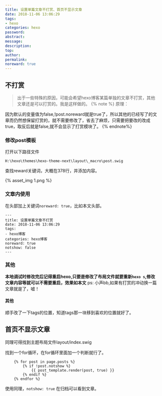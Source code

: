 ```yaml
---
title: 设置单篇文章不打赏、首页不显示文章
date: 2018-11-06 13:06:29
tags:
- hexo
categories: hexo
password:
abstract:
message:
description:
top:
author:
permalink:
noreward: true
---
```


## 不打赏
> 出于一些特殊的原因，可能会希望hexo博客某篇单独的文章不打赏，其他文章还是可以打赏的。我是这样做的。
{% note %}
原理：

因为默认的变量值为false,!post.noreward就是true了，所以其他的已经写了的文章而仍然想保留打赏的，就不需要修改了，省去了麻烦，只需要把要改的改成true，取反后就是false,就不会显示了打赏模块了。
{% endnote%}
### 修改post模板
打开以下路径文件
```
H:\hexo\themes\hexo-theme-next\layout\_macro\post.swig
```
查找reward关键词，大概在378行，并添加内容。

{% asset_img 1.png %}

### 文章内使用
在头部加上关键词`noreward: true`，比如本文头部。

```
---
title: 设置单篇文章不打赏
date: 2018-11-06 13:06:29
tags:
- hexo博客
categories: hexo博客
noreward: true
notshow: false
---
```

### 其他
**本地调试时修改完后记得重启hexo,只要是修改了布局文件就要重新`hexo s`,修改文章内容等就可以不需要重启，效果如本文**
ps: 小声bb,如果有打赏的冲动换一篇文章就是了，嘘！

#### 其他
顺手改了一下tags的位置，知道tags那一块移到喜欢的位置就好了。

## 首页不显示文章
同理可得找到主题布局文件layout/index.swig

找到一个for循环，在for循环里面加一个判断就行了。
```
    {% for post in page.posts %}
    	{% if !post.notshow %}
    		{{ post_template.render(post, true) }}
    	{% endif %}
    {% endfor %}
```
使用同理，`notshow: true`
在归档可以看到文章。